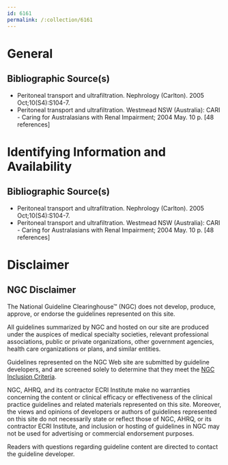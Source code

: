 ```yaml
---
id: 6161
permalink: /:collection/6161
---
```


# General

## Bibliographic Source(s)

- Peritoneal transport and ultrafiltration. Nephrology (Carlton). 2005 Oct;10(S4):S104-7.
- Peritoneal transport and ultrafiltration. Westmead NSW (Australia): CARI - Caring for Australasians with Renal Impairment; 2004 May. 10 p. [48 references]

# Identifying Information and Availability

## Bibliographic Source(s)

- Peritoneal transport and ultrafiltration. Nephrology (Carlton). 2005 Oct;10(S4):S104-7.
- Peritoneal transport and ultrafiltration. Westmead NSW (Australia): CARI - Caring for Australasians with Renal Impairment; 2004 May. 10 p. [48 references]

# Disclaimer

## NGC Disclaimer

The National Guideline Clearinghouse™ (NGC) does not develop, produce, approve, or endorse the guidelines represented on this site.

All guidelines summarized by NGC and hosted on our site are produced under the auspices of medical specialty societies, relevant professional associations, public or private organizations, other government agencies, health care organizations or plans, and similar entities.

Guidelines represented on the NGC Web site are submitted by guideline developers, and are screened solely to determine that they meet the [NGC Inclusion Criteria](/help-and-about/summaries/inclusion-criteria).

NGC, AHRQ, and its contractor ECRI Institute make no warranties concerning the content or clinical efficacy or effectiveness of the clinical practice guidelines and related materials represented on this site. Moreover, the views and opinions of developers or authors of guidelines represented on this site do not necessarily state or reflect those of NGC, AHRQ, or its contractor ECRI Institute, and inclusion or hosting of guidelines in NGC may not be used for advertising or commercial endorsement purposes.

Readers with questions regarding guideline content are directed to contact the guideline developer.

